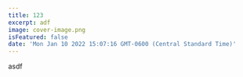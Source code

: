 ```yaml
---
title: 123
excerpt: adf
image: cover-image.png
isFeatured: false
date: 'Mon Jan 10 2022 15:07:16 GMT-0600 (Central Standard Time)'
---
```


asdf